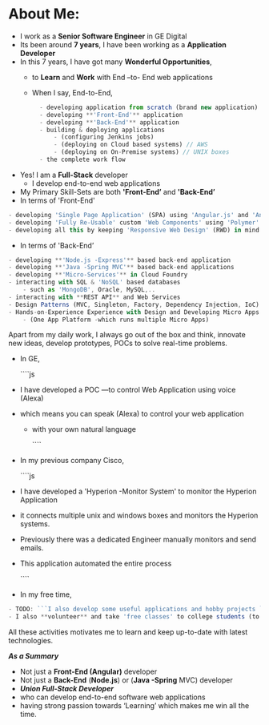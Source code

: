 # About Me:

* I work as a **Senior Software Engineer** in GE Digital
* Its been around **7 years**, I have been working as a **Application Developer**
* In this 7 years, I have got many **Wonderful Opportunities**,
  * to **Learn** and **Work** with End –to- End web applications
  * When I say, End-to-End,

    ```javascript
      - developing application from scratch (brand new application)
      - developing **'Front-End'** application
      - developing **'Back-End'** application
      - building & deploying applications
          - (configuring Jenkins jobs)
          - (deploying on Cloud based systems) // AWS
          - (deploying on On-Premise systems) // UNIX boxes
      - the complete work flow
    ```
* Yes! I am a **Full-Stack** developer
  * I develop end-to-end web applications
* My Primary Skill-Sets are both **'Front-End’** and **'Back-End’**
* In terms of 'Front-End'

```javascript
- developing 'Single Page Application' (SPA) using 'Angular.js' and 'Angular' Framework
- developing 'Fully Re-Usable' custom 'Web Components' using 'Polymer' and 'Angular' Frameworks
- developing all this by keeping 'Responsive Web Design' (RWD) in mind
```

* In terms of 'Back-End’

```javascript
- developing **'Node.js -Express'** based back-end application
- developing **'Java -Spring MVC'** based back-end applications
- developing **'Micro-Services'** in Cloud Foundry
- interacting with SQL & 'NoSQL' based databases
    - such as 'MongoDB', Oracle, MySQL,..
- interacting with **REST API** and Web Services
- Design Patterns (MVC, Singleton, Factory, Dependency Injection, IoC)
- Hands-on-Experience Experience with Design and Developing Micro Apps based Architecture
    - (One App Platform -which runs multiple Micro Apps)
```

Apart from my daily work, I always go out of the box and think, innovate new ideas, develop prototypes, POCs to solve real-time problems.

* In GE,

  \`\`\`\`js

* I have developed a POC —to control Web Application using voice \(Alexa\)
* which means you can speak \(Alexa\) to control your web application
  * with your own natural language

    \`\`\`\`
* In my previous company Cisco,

  \`\`\`\`js

* I have developed a 'Hyperion -Monitor System' to monitor the Hyperion Application
* it connects multiple unix and windows boxes and monitors the Hyperion systems.
* Previously there was a dedicated Engineer manually monitors and send emails.
* This application automated the entire process

  \`\`\`\`

* In my free time,

```javascript
- TODO: ```I also develop some useful applications and hobby projects ```
- I also **volunteer** and take 'free classes' to college students (to give back my knowledge to society)
```

All these activities motivates me to learn and keep up-to-date with latest technologies.

_**As a Summary**_

* Not just a **Front-End \(Angular\)** developer
* Not just a **Back-End** \(**Node.js**\) or \(**Java -Spring** MVC\) developer
* _**Union Full-Stack Developer**_
* who can develop end-to-end software web applications
* having strong passion towards ‘Learning’ which makes me win all the time.

